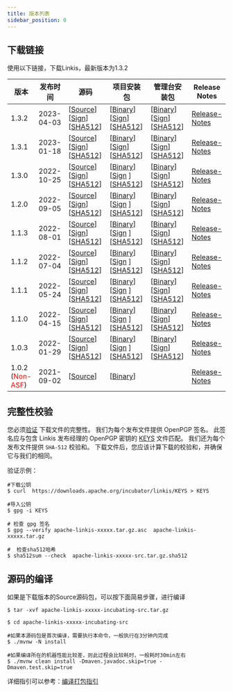 ```yaml
---
title: 版本列表
sidebar_position: 0
---
```

## 下载链接

使用以下链接，下载Linkis，最新版本为1.3.2

| 版本                                           | 发布时间       | 源码                                                                                                                                                                                                                                                                                                                                                                      | 项目安装包                                                                                                                                                                                                                                                                                                                                                                   | 管理台安装包                                                                                                                                                                                                                                                                                                                                                                               | Release Notes                           |
|----------------------------------------------|------------|-------------------------------------------------------------------------------------------------------------------------------------------------------------------------------------------------------------------------------------------------------------------------------------------------------------------------------------------------------------------------|-------------------------------------------------------------------------------------------------------------------------------------------------------------------------------------------------------------------------------------------------------------------------------------------------------------------------------------------------------------------------|--------------------------------------------------------------------------------------------------------------------------------------------------------------------------------------------------------------------------------------------------------------------------------------------------------------------------------------------------------------------------------------|-----------------------------------------|
| 1.3.2                                        | 2023-04-03   | [[Source](https://downloads.apache.org/linkis/1.3.2/apache-linkis-1.3.2-src.tar.gz)] [[Sign](https://downloads.apache.org/linkis/1.3.2/apache-linkis-1.3.2-src.tar.gz.asc)] [[SHA512](https://downloads.apache.org/linkis/1.3.2/apache-linkis-1.3.2-src.tar.gz.sha512)] | [[Binary](https://downloads.apache.org/linkis/1.3.2/apache-linkis-1.3.2-bin.tar.gz)] [[Sign](https://downloads.apache.org/linkis/1.3.2/apache-linkis-1.3.2-bin.tar.gz.asc)] [[SHA512](https://downloads.apache.org/linkis/1.3.2/apache-linkis-1.3.2-bin.tar.gz.sha512)] | [[Binary](https://downloads.apache.org/linkis/1.3.2/apache-linkis-1.3.2-web-bin.tar.gz)] [[Sign](https://downloads.apache.org/linkis/1.3.2/apache-linkis-1.3.2-web-bin.tar.gz.asc)] [[SHA512](https://downloads.apache.org/linkis/1.3.2/apache-linkis-1.3.2-web-bin.tar.gz.sha512)] | [Release-Notes](release-notes-1.3.2.md) |
| 1.3.1                                        | 2023-01-18   | [[Source](https://downloads.apache.org/linkis/release-1.3.1/apache-linkis-1.3.1-src.tar.gz)] [[Sign](https://downloads.apache.org/linkis/release-1.3.1/apache-linkis-1.3.1-src.tar.gz.asc)] [[SHA512](https://downloads.apache.org/linkis/release-1.3.1/apache-linkis-1.3.1-src.tar.gz.sha512)] | [[Binary](https://downloads.apache.org/linkis/release-1.3.1/apache-linkis-1.3.1-bin.tar.gz)] [[Sign](https://downloads.apache.org/linkis/release-1.3.1/apache-linkis-1.3.1-bin.tar.gz.asc)] [[SHA512](https://downloads.apache.org/linkis/release-1.3.1/apache-linkis-1.3.1-bin.tar.gz.sha512)] | [[Binary](https://downloads.apache.org/linkis/release-1.3.1/apache-linkis-1.3.1-web-bin.tar.gz)] [[Sign](https://downloads.apache.org/linkis/release-1.3.1/apache-linkis-1.3.1-web-bin.tar.gz.asc)] [[SHA512](https://downloads.apache.org/linkis/release-1.3.1/apache-linkis-1.3.1-web-bin.tar.gz.sha512)] | [Release-Notes](release-notes-1.3.1.md) |
| 1.3.0                                        | 2022-10-25 | [[Source](https://www.apache.org/dyn/closer.lua/incubator/linkis/release-1.3.0/apache-linkis-1.3.0-incubating-src.tar.gz)] [[Sign](https://downloads.apache.org/incubator/linkis/release-1.3.0/apache-linkis-1.3.0-incubating-src.tar.gz.asc)] [[SHA512](https://downloads.apache.org/incubator/linkis/release-1.3.0/apache-linkis-1.3.0-incubating-src.tar.gz.sha512)] | [[Binary](https://www.apache.org/dyn/closer.lua/incubator/linkis/release-1.3.0/apache-linkis-1.3.0-incubating-bin.tar.gz)] [[Sign](https://downloads.apache.org/incubator/linkis/release-1.3.0/apache-linkis-1.3.0-incubating-bin.tar.gz.asc) ][[SHA512](https://downloads.apache.org/incubator/linkis/release-1.3.0/apache-linkis-1.3.0-incubating-bin.tar.gz.sha512)] | [[Binary](https://www.apache.org/dyn/closer.lua/incubator/linkis/release-1.3.0/apache-linkis-1.3.0-incubating-web-bin.tar.gz)] [[Sign](https://downloads.apache.org/incubator/linkis/release-1.3.0/apache-linkis-1.3.0-incubating-web-bin.tar.gz.asc )] [[SHA512](https://downloads.apache.org/incubator/linkis/release-1.3.0/apache-linkis-1.3.0-incubating-web-bin.tar.gz.sha512)] | [Release-Notes](release-notes-1.3.0.md) |
| 1.2.0                                        | 2022-09-05 | [[Source](https://www.apache.org/dyn/closer.lua/incubator/linkis/release-1.2.0/apache-linkis-1.2.0-incubating-src.tar.gz)] [[Sign](https://downloads.apache.org/incubator/linkis/release-1.2.0/apache-linkis-1.2.0-incubating-src.tar.gz.asc)] [[SHA512](https://downloads.apache.org/incubator/linkis/release-1.2.0/apache-linkis-1.2.0-incubating-src.tar.gz.sha512)] | [[Binary](https://www.apache.org/dyn/closer.lua/incubator/linkis/release-1.2.0/apache-linkis-1.2.0-incubating-bin.tar.gz)] [[Sign](https://downloads.apache.org/incubator/linkis/release-1.2.0/apache-linkis-1.2.0-incubating-bin.tar.gz.asc) ][[SHA512](https://downloads.apache.org/incubator/linkis/release-1.2.0/apache-linkis-1.2.0-incubating-bin.tar.gz.sha512)] | [[Binary](https://www.apache.org/dyn/closer.lua/incubator/linkis/release-1.2.0/apache-linkis-1.2.0-incubating-web-bin.tar.gz)] [[Sign](https://downloads.apache.org/incubator/linkis/release-1.2.0/apache-linkis-1.2.0-incubating-web-bin.tar.gz.asc )] [[SHA512](https://downloads.apache.org/incubator/linkis/release-1.2.0/apache-linkis-1.2.0-incubating-web-bin.tar.gz.sha512)] | [Release-Notes](release-notes-1.2.0.md) |
| 1.1.3                                        | 2022-08-01 | [[Source](https://www.apache.org/dyn/closer.lua/incubator/linkis/release-1.1.3/apache-linkis-1.1.3-incubating-src.tar.gz)] [[Sign](https://downloads.apache.org/incubator/linkis/release-1.1.3/apache-linkis-1.1.3-incubating-src.tar.gz.asc)] [[SHA512](https://downloads.apache.org/incubator/linkis/release-1.1.3/apache-linkis-1.1.3-incubating-src.tar.gz.sha512)] | [[Binary](https://www.apache.org/dyn/closer.lua/incubator/linkis/release-1.1.3/apache-linkis-1.1.3-incubating-bin.tar.gz)] [[Sign](https://downloads.apache.org/incubator/linkis/release-1.1.3/apache-linkis-1.1.3-incubating-bin.tar.gz.asc) ][[SHA512](https://downloads.apache.org/incubator/linkis/release-1.1.3/apache-linkis-1.1.3-incubating-bin.tar.gz.sha512)] | [[Binary](https://www.apache.org/dyn/closer.lua/incubator/linkis/release-1.1.3/apache-linkis-1.1.3-incubating-web-bin.tar.gz)] [[Sign](https://downloads.apache.org/incubator/linkis/release-1.1.3/apache-linkis-1.1.3-incubating-web-bin.tar.gz.asc )] [[SHA512](https://downloads.apache.org/incubator/linkis/release-1.1.3/apache-linkis-1.1.3-incubating-web-bin.tar.gz.sha512)] | [Release-Notes](release-notes-1.1.3.md) |
| 1.1.2                                        | 2022-07-04 | [[Source](https://www.apache.org/dyn/closer.lua/incubator/linkis/release-1.1.2/apache-linkis-1.1.2-incubating-src.tar.gz)] [[Sign](https://downloads.apache.org/incubator/linkis/release-1.1.2/apache-linkis-1.1.2-incubating-src.tar.gz.asc)] [[SHA512](https://downloads.apache.org/incubator/linkis/release-1.1.2/apache-linkis-1.1.2-incubating-src.tar.gz.sha512)] | [[Binary](https://www.apache.org/dyn/closer.lua/incubator/linkis/release-1.1.2/apache-linkis-1.1.2-incubating-bin.tar.gz)] [[Sign](https://downloads.apache.org/incubator/linkis/release-1.1.2/apache-linkis-1.1.2-incubating-bin.tar.gz.asc) ][[SHA512](https://downloads.apache.org/incubator/linkis/release-1.1.2/apache-linkis-1.1.2-incubating-bin.tar.gz.sha512)] | [[Binary](https://www.apache.org/dyn/closer.lua/incubator/linkis/release-1.1.2/apache-linkis-1.1.2-incubating-web-bin.tar.gz)] [[Sign](https://downloads.apache.org/incubator/linkis/release-1.1.2/apache-linkis-1.1.2-incubating-web-bin.tar.gz.asc )] [[SHA512](https://downloads.apache.org/incubator/linkis/release-1.1.2/apache-linkis-1.1.2-incubating-web-bin.tar.gz.sha512)] | [Release-Notes](release-notes-1.1.2.md) |
| 1.1.1                                        | 2022-05-24 | [[Source](https://www.apache.org/dyn/closer.lua/incubator/linkis/release-1.1.1/apache-linkis-1.1.1-incubating-src.tar.gz)] [[Sign](https://downloads.apache.org/incubator/linkis/release-1.1.1/apache-linkis-1.1.1-incubating-src.tar.gz.asc)] [[SHA512](https://downloads.apache.org/incubator/linkis/release-1.1.1/apache-linkis-1.1.1-incubating-src.tar.gz.sha512)] | [[Binary](https://www.apache.org/dyn/closer.lua/incubator/linkis/release-1.1.1/apache-linkis-1.1.1-incubating-bin.tar.gz)] [[Sign](https://downloads.apache.org/incubator/linkis/release-1.1.1/apache-linkis-1.1.1-incubating-bin.tar.gz.asc) ][[SHA512](https://downloads.apache.org/incubator/linkis/release-1.1.1/apache-linkis-1.1.1-incubating-bin.tar.gz.sha512)] | [[Binary](https://www.apache.org/dyn/closer.lua/incubator/linkis/release-1.1.1/apache-linkis-1.1.1-incubating-web-bin.tar.gz)] [[Sign](https://downloads.apache.org/incubator/linkis/release-1.1.1/apache-linkis-1.1.1-incubating-web-bin.tar.gz.asc )] [[SHA512](https://downloads.apache.org/incubator/linkis/release-1.1.1/apache-linkis-1.1.1-incubating-web-bin.tar.gz.sha512)] | [Release-Notes](release-notes-1.1.1.md) |
| 1.1.0                                        | 2022-04-15 | [[Source](https://www.apache.org/dyn/closer.lua/incubator/linkis/release-1.1.0/apache-linkis-1.1.0-incubating-src.tar.gz)] [[Sign](https://downloads.apache.org/incubator/linkis/release-1.1.0/apache-linkis-1.1.0-incubating-src.tar.gz.asc)] [[SHA512](https://downloads.apache.org/incubator/linkis/release-1.1.0/apache-linkis-1.1.0-incubating-src.tar.gz.sha512)] | [[Binary](https://www.apache.org/dyn/closer.lua/incubator/linkis/release-1.1.0/apache-linkis-1.1.0-incubating-bin.tar.gz)] [[Sign](https://downloads.apache.org/incubator/linkis/release-1.1.0/apache-linkis-1.1.0-incubating-bin.tar.gz.asc) ][[SHA512](https://downloads.apache.org/incubator/linkis/release-1.1.0/apache-linkis-1.1.0-incubating-bin.tar.gz.sha512)] | [[Binary](https://www.apache.org/dyn/closer.lua/incubator/linkis/release-1.1.0/apache-linkis-1.1.0-incubating-web-bin.tar.gz)] [[Sign](https://downloads.apache.org/incubator/linkis/release-1.1.0/apache-linkis-1.1.0-incubating-web-bin.tar.gz.asc )] [[SHA512](https://downloads.apache.org/incubator/linkis/release-1.1.0/apache-linkis-1.1.0-incubating-web-bin.tar.gz.sha512)] | [Release-Notes](release-notes-1.1.0.md) |
| 1.0.3                                        | 2022-01-29 | [[Source](https://www.apache.org/dyn/closer.lua/incubator/linkis/release-1.0.3/apache-linkis-1.0.3-incubating-src.tar.gz)] [[Sign](https://downloads.apache.org/incubator/linkis/release-1.0.3/apache-linkis-1.0.3-incubating-src.tar.gz.asc)] [[SHA512](https://downloads.apache.org/incubator/linkis/release-1.0.3/apache-linkis-1.0.3-incubating-src.tar.gz.sha512)] | [[Binary](https://www.apache.org/dyn/closer.lua/incubator/linkis/release-1.0.3/apache-linkis-1.0.3-incubating-bin.tar.gz)] [[Sign](https://downloads.apache.org/incubator/linkis/release-1.0.3/apache-linkis-1.0.3-incubating-bin.tar.gz.asc) ][[SHA512](https://downloads.apache.org/incubator/linkis/release-1.0.3/apache-linkis-1.0.3-incubating-bin.tar.gz.sha512)] | [[Binary](https://www.apache.org/dyn/closer.lua/incubator/linkis/release-1.0.3/apache-linkis-1.0.3-incubating-web-bin.tar.gz)] [[Sign](https://downloads.apache.org/incubator/linkis/release-1.0.3/apache-linkis-1.0.3-incubating-web-bin.tar.gz.asc )] [[SHA512](https://downloads.apache.org/incubator/linkis/release-1.0.3/apache-linkis-1.0.3-incubating-web-bin.tar.gz.sha512)] | [Release-Notes](release-notes-1.0.3.md) |
| 1.0.2<br/>(<font color='red'>Non-ASF</font>) | 2021-09-02 | [[Source](https://github.com/apache/linkis/archive/refs/tags/1.0.2.tar.gz)]                                                                                                                                                                                                                                                                                   | [[Binary](https://osp-1257653870.cos.ap-guangzhou.myqcloud.com/WeDatasphere/Linkis/1.0.2/wedatasphere-linkis-1.0.2-combined-package-dist.tar.gz)]                                                                                                                                                                                                                       |                                                                                                                                                                                                                                                                                                                                                                                      | [Release-Notes](release-notes-1.0.2.md) |

## 完整性校验

您必须[验证](https://www.apache.org/info/verification.html) 下载文件的完整性。 我们为每个发布文件提供 OpenPGP 签名。 此签名应与包含 Linkis 发布经理的 OpenPGP 密钥的 [KEYS](https://downloads.apache.org/incubator/linkis/KEYS) 文件匹配。 我们还为每个发布文件提供 <code>SHA-512</code> 校验和。 下载文件后，您应该计算下载的校验和，并确保它与我们的相同。

验证示例：
```shell script
#下载公钥
$ curl  https://downloads.apache.org/incubator/linkis/KEYS > KEYS

#导入公钥
$ gpg -i KEYS

# 检查 gpg 签名
$ gpg --verify apache-linkis-xxxxx.tar.gz.asc  apache-linkis-xxxxx.tar.gz

#  检查sha512哈希
$ sha512sum --check  apache-linkis-xxxxx-src.tar.gz.sha512
```


## 源码的编译

如果是下载版本的Source源码包，可以按下面简易步骤，进行编译

```shell script
$ tar -xvf apache-linkis-xxxxx-incubating-src.tar.gz

$ cd apache-linkis-xxxxx-incubating-src

#如果本源码包是首次编译，需要执行本命令，一般执行在3分钟内完成
$ ./mvnw -N install

#如果编译所在的机器性能比较差，则此过程会比较耗时，一般耗时30min左右
$ ./mvnw clean install -Dmaven.javadoc.skip=true -Dmaven.test.skip=true

```
详细指引可以参考：[编译打包指引](/docs/latest/development/build)

